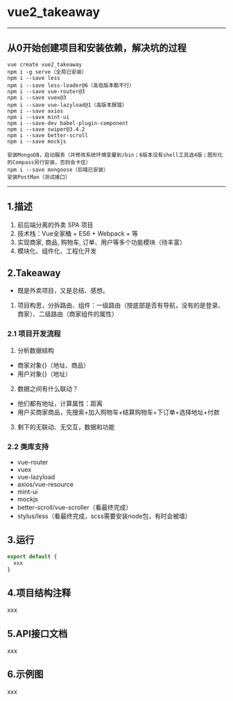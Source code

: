 # vue2_takeaway
---

## 从0开始创建项目和安装依赖，解决坑的过程
```
vue create vue2_takeaway
npm i -g serve（全局已安装）
npm i --save less
npm i --save less-loader@6（高低版本都不行）
npm i --save vue-router@3
npm i --save vuex@3
npm i --save vue-lazyload@1（高版本报错）
npm i --save axios
npm i --save mint-ui
npm i --save-dev babel-plugin-component
npm i --save swiper@3.4.2
npm i --save better-scroll
npm i --save mockjs

安装MongoDB，启动服务（并修改系统环境变量到/bin；6版本没有shell工具选4版；图形化的Compass另行安装，否则会卡住）
npm i --save mongoose（后端已安装）
安装PostMan（测试接口）

```

---
## 1.描述
1. 前后端分离的外卖 SPA 项目
2. 技术栈：Vue全家桶 + ES6 + Webpack + 等
3. 实现商家, 商品, 购物车, 订单、用户等多个功能模块（待丰富）
4. 模块化、组件化、工程化开发

## 2.Takeaway
* 既是外卖项目，又是总结、感想。
1. 项目构思，分拆路由、组件：一级路由（按底部是否有导航，没有的是登录、商家）、二级路由（商家组件的属性）
### 2.1 项目开发流程
1. 分析数据结构
* 商家对象{}（地址、商品）
* 用户对象{}（地址）
2. 数据之间有什么联动？
* 他们都有地址，计算属性：距离
* 用户买商家商品，先搜索+加入购物车+结算购物车+下订单+选择地址+付款
3. 剩下的无联动、无交互，数据和功能
### 2.2 类库支持
* vue-router
* vuex
* vue-lazyload
* axios/vue-resource
* mint-ui
* mockjs
* better-scroll/vue-scroller（看最终完成）
* stylus/less（看最终完成，scss需要安装node包，有时会被墙）
## 3.运行 
```javascript
export default {
  xxx
}
```
## 4.项目结构注释
xxx
## 5.API接口文档
xxx
## 6.示例图
xxx


